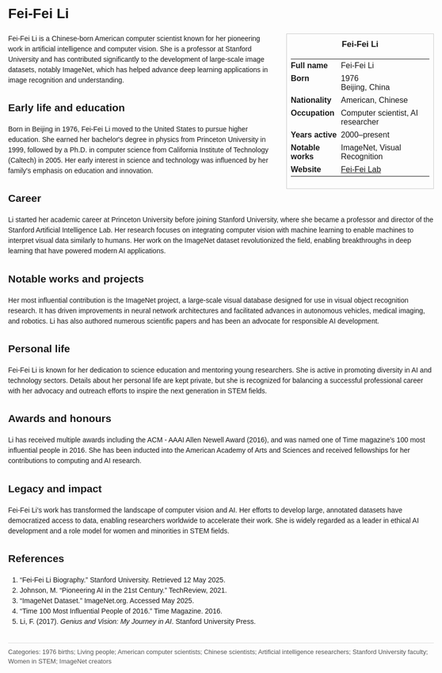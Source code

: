 <!DOCTYPE html>
<html>
<head>
  <title>Fei-Fei Li – Profile</title>
  <style>
    body { font-family: Arial, sans-serif; margin: 2rem auto; max-width: 960px; line-height: 1.5; }
    aside.infobox { float: right; width: 280px; margin: 0 0 1rem 1.5rem; border: 1px solid #ccc; padding: 0.5rem; font-size: 0.9rem; }
    aside.infobox h3 { text-align: center; margin-top: 0; }
    aside.infobox table { width: 100%; border-collapse: collapse; }
    aside.infobox td { padding: 0.25rem 0; vertical-align: top; }
    h1 { margin-top: 0; }
    footer.categories { font-size: 0.8rem; color: #555; border-top: 1px solid #ddd; padding-top: 0.5rem; margin-top: 2rem; }
  </style>
</head>
<body>
  <h1>Fei-Fei Li</h1>
  <aside class="infobox">
    <h3>Fei-Fei Li</h3>
    <table>
      <tr><td><strong>Full name</strong></td><td>Fei-Fei Li</td></tr>
      <tr><td><strong>Born</strong></td><td>1976<br>Beijing, China</td></tr>
      <tr><td><strong>Nationality</strong></td><td>American, Chinese</td></tr>
      <tr><td><strong>Occupation</strong></td><td>Computer scientist, AI researcher</td></tr>
      <tr><td><strong>Years active</strong></td><td>2000–present</td></tr>
      <tr><td><strong>Notable works</strong></td><td>ImageNet, Visual Recognition</td></tr>
      <tr><td><strong>Website</strong></td><td><a href="https://Fei-Fei-lab.stanford.edu">Fei-Fei Lab</a></td></tr>
    </table>
  </aside>
  <p>Fei-Fei Li is a Chinese-born American computer scientist known for her pioneering work in artificial intelligence and computer vision. She is a professor at Stanford University and has contributed significantly to the development of large-scale image datasets, notably ImageNet, which has helped advance deep learning applications in image recognition and understanding.</p>
  
  <h2>Early life and education</h2>
  <p>Born in Beijing in 1976, Fei-Fei Li moved to the United States to pursue higher education. She earned her bachelor's degree in physics from Princeton University in 1999, followed by a Ph.D. in computer science from California Institute of Technology (Caltech) in 2005. Her early interest in science and technology was influenced by her family's emphasis on education and innovation.</p>
  
  <h2>Career</h2>
  <p>Li started her academic career at Princeton University before joining Stanford University, where she became a professor and director of the Stanford Artificial Intelligence Lab. Her research focuses on integrating computer vision with machine learning to enable machines to interpret visual data similarly to humans. Her work on the ImageNet dataset revolutionized the field, enabling breakthroughs in deep learning that have powered modern AI applications.</p>
  
  <h2>Notable works and projects</h2>
  <p>Her most influential contribution is the ImageNet project, a large-scale visual database designed for use in visual object recognition research. It has driven improvements in neural network architectures and facilitated advances in autonomous vehicles, medical imaging, and robotics. Li has also authored numerous scientific papers and has been an advocate for responsible AI development.</p>
  
  <h2>Personal life</h2>
  <p>Fei-Fei Li is known for her dedication to science education and mentoring young researchers. She is active in promoting diversity in AI and technology sectors. Details about her personal life are kept private, but she is recognized for balancing a successful professional career with her advocacy and outreach efforts to inspire the next generation in STEM fields.</p>
  
  <h2>Awards and honours</h2>
  <p>Li has received multiple awards including the ACM - AAAI Allen Newell Award (2016), and was named one of Time magazine’s 100 most influential people in 2016. She has been inducted into the American Academy of Arts and Sciences and received fellowships for her contributions to computing and AI research.</p>
  
  <h2>Legacy and impact</h2>
  <p>Fei-Fei Li’s work has transformed the landscape of computer vision and AI. Her efforts to develop large, annotated datasets have democratized access to data, enabling researchers worldwide to accelerate their work. She is widely regarded as a leader in ethical AI development and a role model for women and minorities in STEM fields.</p>
  
  <h2>References</h2>
  <ol>
    <li>“Fei-Fei Li Biography.” Stanford University. Retrieved 12 May 2025.</li>
    <li>Johnson, M. “Pioneering AI in the 21st Century.” TechReview, 2021.</li>
    <li>“ImageNet Dataset.” ImageNet.org. Accessed May 2025.</li>
    <li>“Time 100 Most Influential People of 2016.” Time Magazine. 2016.</li>
    <li>Li, F. (2017). <i>Genius and Vision: My Journey in AI</i>. Stanford University Press.</li>
  </ol>
  
  <footer class="categories">Categories: 1976 births; Living people; American computer scientists; Chinese scientists; Artificial intelligence researchers; Stanford University faculty; Women in STEM; ImageNet creators</footer>
</body>
</html>